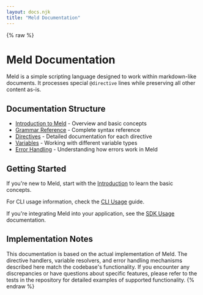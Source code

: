 ```yaml
---
layout: docs.njk
title: "Meld Documentation"
---
```


{% raw %}
# Meld Documentation

Meld is a simple scripting language designed to work within markdown-like documents. It processes special `@directive` lines while preserving all other content as-is.

## Documentation Structure

- [Introduction to Meld](./introduction.md) - Overview and basic concepts
- [Grammar Reference](./grammar-reference.md) - Complete syntax reference
- [Directives](./directives/README.md) - Detailed documentation for each directive
- [Variables](./variables.md) - Working with different variable types
- [Error Handling](./error-handling.md) - Understanding how errors work in Meld

## Getting Started

If you're new to Meld, start with the [Introduction](./introduction.md) to learn the basic concepts.

For CLI usage information, check the [CLI Usage](./cli-usage.md) guide.

If you're integrating Meld into your application, see the [SDK Usage](./sdk-usage.md) documentation.

## Implementation Notes

This documentation is based on the actual implementation of Meld. The directive handlers, variable resolvers, and error handling mechanisms described here match the codebase's functionality. If you encounter any discrepancies or have questions about specific features, please refer to the tests in the repository for detailed examples of supported functionality.
{% endraw %}